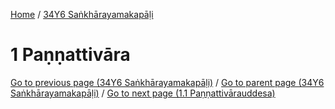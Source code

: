 
[Home](/) / [34Y6 Saṅkhārayamakapāḷi](../34Y6.md)

# 1 Paṇṇattivāra


[Go to previous page (34Y6 Saṅkhārayamakapāḷi)](0.md) / [Go to parent page (34Y6 Saṅkhārayamakapāḷi)](0.md) / [Go to next page (1.1 Paṇṇattivārauddesa)](1/1.1.md)


